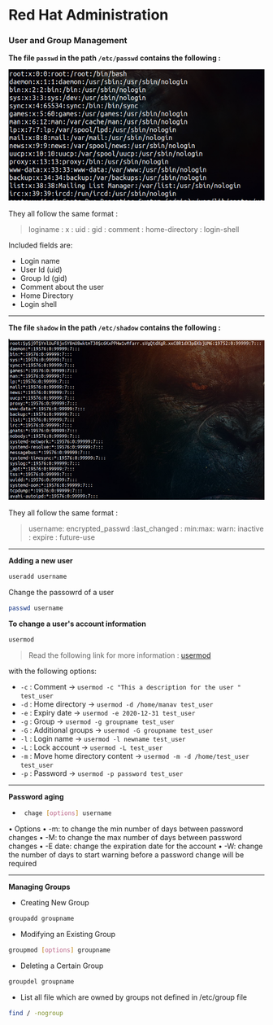 # Red Hat Administration    
### User and Group Management
**The file `passwd` in the path `/etc/passwd` contains the following :**

![alt text](image.png)

They all follow the same format :

> loginame : x : uid : gid : comment : home-directory : login-shell

Included fields are:
 - Login name
 - User Id (uid)
 - Group Id (gid)
 - Comment about the user
 - Home Directory
 - Login shell

---

**The file `shadow` in the path `/etc/shadow` contains the following :**

![alt text](image-1.png)

They all follow the same format :

> username: encrypted_passwd :last_changed : min:max: warn: inactive : expire : future-use
 
---


**Adding a new user**

```bash
useradd username
```

Change the passowrd of a user

```bash
passwd username
```

**To change a user's account information**
```bash
usermod
```
> Read the following link for more information : [usermod](https://www.geeksforgeeks.org/usermod-command-in-linux-with-examples/)

with the following options:
- `-c` : Comment   ->         ```usermod -c "This a description for the user " test_user```
- `-d` : Home directory  ->   ```usermod -d /home/manav test_user```
- `-e` : Expiry date     ->   ```usermod -e 2020-12-31 test_user```
- `-g` : Group              ->   ```usermod -g groupname test_user```
- `-G` : Additional groups ->  ```usermod -G groupname test_user```
- `-l` : Login name     ->  ```usermod -l newname test_user```
- `-L` : Lock account       ->  ```usermod -L test_user```
- `-m` : Move home directory content -> ```usermod -m -d /home/test_user test_user```
- `-p` : Password         ->  ```usermod -p password test_user```

---

**Password aging**
-  ```bash
    chage [options] username
   ```

• Options
• -m: to change the min number of days between password changes
• -M: to change the max number of days between password changes
• -E date: change the expiration date for the account
• -W: change the number of days to start warning before a password
change will be required



---
**Managing Groups**

- Creating New Group
```bash
groupadd groupname
```
- Modifying an Existing Group
```bash
groupmod [options] groupname
```
- Deleting a Certain Group
```bash
groupdel groupname
```
- List all file which are owned by groups not defined in
/etc/group file
```bash
find / -nogroup
```
